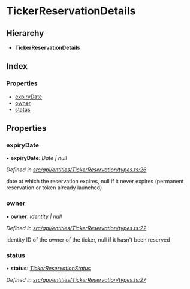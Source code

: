 # TickerReservationDetails

## Hierarchy

* **TickerReservationDetails**

## Index

### Properties

* [expiryDate](tickerreservationdetails.md#expirydate)
* [owner](tickerreservationdetails.md#owner)
* [status](tickerreservationdetails.md#status)

## Properties

### expiryDate

• **expiryDate**: _Date \| null_

_Defined in_ [_src/api/entities/TickerReservation/types.ts:26_](https://github.com/PolymathNetwork/polymesh-sdk/blob/959efb76/src/api/entities/TickerReservation/types.ts#L26)

date at which the reservation expires, null if it never expires \(permanent reservation or token already launched\)

### owner

• **owner**: [_Identity_](../classes/identity.md) _\| null_

_Defined in_ [_src/api/entities/TickerReservation/types.ts:22_](https://github.com/PolymathNetwork/polymesh-sdk/blob/959efb76/src/api/entities/TickerReservation/types.ts#L22)

identity ID of the owner of the ticker, null if it hasn't been reserved

### status

• **status**: [_TickerReservationStatus_](../enums/tickerreservationstatus.md)

_Defined in_ [_src/api/entities/TickerReservation/types.ts:27_](https://github.com/PolymathNetwork/polymesh-sdk/blob/959efb76/src/api/entities/TickerReservation/types.ts#L27)

